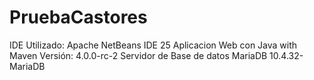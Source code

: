# PruebaCastores
IDE Utilizado: Apache NetBeans IDE 25
Aplicacion Web con Java with Maven Versión: 4.0.0-rc-2
Servidor de Base de datos MariaDB 10.4.32-MariaDB
